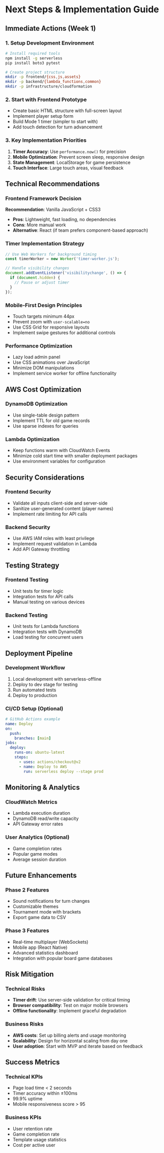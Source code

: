 # Next Steps & Implementation Guide

## Immediate Actions (Week 1)

### 1. Setup Development Environment
```bash
# Install required tools
npm install -g serverless
pip install boto3 pytest

# Create project structure
mkdir -p frontend/{css,js,assets}
mkdir -p backend/{lambda_functions,common}
mkdir -p infrastructure/cloudformation
```

### 2. Start with Frontend Prototype
- Create basic HTML structure with full-screen layout
- Implement player setup form
- Build Mode 1 timer (simpler to start with)
- Add touch detection for turn advancement

### 3. Key Implementation Priorities
1. **Timer Accuracy**: Use `performance.now()` for precision
2. **Mobile Optimization**: Prevent screen sleep, responsive design
3. **State Management**: LocalStorage for game persistence
4. **Touch Interface**: Large touch areas, visual feedback

## Technical Recommendations

### Frontend Framework Decision
**Recommendation**: Vanilla JavaScript + CSS3
- **Pros**: Lightweight, fast loading, no dependencies
- **Cons**: More manual work
- **Alternative**: React (if team prefers component-based approach)

### Timer Implementation Strategy
```javascript
// Use Web Workers for background timing
const timerWorker = new Worker('timer-worker.js');

// Handle visibility changes
document.addEventListener('visibilitychange', () => {
  if (document.hidden) {
    // Pause or adjust timer
  }
});
```

### Mobile-First Design Principles
- Touch targets minimum 44px
- Prevent zoom with `user-scalable=no`
- Use CSS Grid for responsive layouts
- Implement swipe gestures for additional controls

### Performance Optimization
- Lazy load admin panel
- Use CSS animations over JavaScript
- Minimize DOM manipulations
- Implement service worker for offline functionality

## AWS Cost Optimization

### DynamoDB Optimization
- Use single-table design pattern
- Implement TTL for old game records
- Use sparse indexes for queries

### Lambda Optimization
- Keep functions warm with CloudWatch Events
- Minimize cold start time with smaller deployment packages
- Use environment variables for configuration

## Security Considerations

### Frontend Security
- Validate all inputs client-side and server-side
- Sanitize user-generated content (player names)
- Implement rate limiting for API calls

### Backend Security
- Use AWS IAM roles with least privilege
- Implement request validation in Lambda
- Add API Gateway throttling

## Testing Strategy

### Frontend Testing
- Unit tests for timer logic
- Integration tests for API calls
- Manual testing on various devices

### Backend Testing
- Unit tests for Lambda functions
- Integration tests with DynamoDB
- Load testing for concurrent users

## Deployment Pipeline

### Development Workflow
1. Local development with serverless-offline
2. Deploy to dev stage for testing
3. Run automated tests
4. Deploy to production

### CI/CD Setup (Optional)
```yaml
# GitHub Actions example
name: Deploy
on:
  push:
    branches: [main]
jobs:
  deploy:
    runs-on: ubuntu-latest
    steps:
      - uses: actions/checkout@v2
      - name: Deploy to AWS
        run: serverless deploy --stage prod
```

## Monitoring & Analytics

### CloudWatch Metrics
- Lambda execution duration
- DynamoDB read/write capacity
- API Gateway error rates

### User Analytics (Optional)
- Game completion rates
- Popular game modes
- Average session duration

## Future Enhancements

### Phase 2 Features
- Sound notifications for turn changes
- Customizable themes
- Tournament mode with brackets
- Export game data to CSV

### Phase 3 Features
- Real-time multiplayer (WebSockets)
- Mobile app (React Native)
- Advanced statistics dashboard
- Integration with popular board game databases

## Risk Mitigation

### Technical Risks
- **Timer drift**: Use server-side validation for critical timing
- **Browser compatibility**: Test on major mobile browsers
- **Offline functionality**: Implement graceful degradation

### Business Risks
- **AWS costs**: Set up billing alerts and usage monitoring
- **Scalability**: Design for horizontal scaling from day one
- **User adoption**: Start with MVP and iterate based on feedback

## Success Metrics

### Technical KPIs
- Page load time < 2 seconds
- Timer accuracy within ±100ms
- 99.9% uptime
- Mobile responsiveness score > 95

### Business KPIs
- User retention rate
- Game completion rate
- Template usage statistics
- Cost per active user